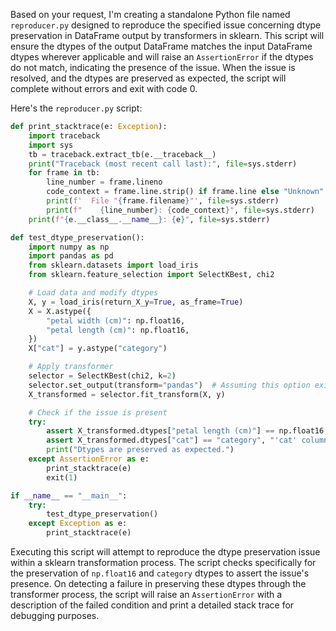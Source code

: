 Based on your request, I'm creating a standalone Python file named `reproducer.py` designed to reproduce the specified issue concerning dtype preservation in DataFrame output by transformers in sklearn. This script will ensure the dtypes of the output DataFrame matches the input DataFrame dtypes wherever applicable and will raise an `AssertionError` if the dtypes do not match, indicating the presence of the issue. When the issue is resolved, and the dtypes are preserved as expected, the script will complete without errors and exit with code 0. 

Here's the `reproducer.py` script:

```python
def print_stacktrace(e: Exception):
    import traceback
    import sys
    tb = traceback.extract_tb(e.__traceback__)
    print("Traceback (most recent call last):", file=sys.stderr)
    for frame in tb:
        line_number = frame.lineno
        code_context = frame.line.strip() if frame.line else "Unknown"
        print(f'  File "{frame.filename}"', file=sys.stderr)
        print(f"    {line_number}: {code_context}", file=sys.stderr)
    print(f"{e.__class__.__name__}: {e}", file=sys.stderr)

def test_dtype_preservation():
    import numpy as np
    import pandas as pd
    from sklearn.datasets import load_iris
    from sklearn.feature_selection import SelectKBest, chi2

    # Load data and modify dtypes
    X, y = load_iris(return_X_y=True, as_frame=True)
    X = X.astype({
        "petal width (cm)": np.float16,
        "petal length (cm)": np.float16,
    })
    X["cat"] = y.astype("category")

    # Apply transformer
    selector = SelectKBest(chi2, k=2)
    selector.set_output(transform="pandas")  # Assuming this option exists as per the described solution
    X_transformed = selector.fit_transform(X, y)

    # Check if the issue is present
    try:
        assert X_transformed.dtypes["petal length (cm)"] == np.float16, "'petal length (cm)' dtype should be float16"
        assert X_transformed.dtypes["cat"] == "category", "'cat' column dtype should be category"
        print("Dtypes are preserved as expected.")
    except AssertionError as e:
        print_stacktrace(e)
        exit(1)

if __name__ == "__main__":
    try:
        test_dtype_preservation()
    except Exception as e:
        print_stacktrace(e)
```

Executing this script will attempt to reproduce the dtype preservation issue within a sklearn transformation process. The script checks specifically for the preservation of `np.float16` and `category` dtypes to assert the issue's presence. On detecting a failure in preserving these dtypes through the transformer process, the script will raise an `AssertionError` with a description of the failed condition and print a detailed stack trace for debugging purposes.